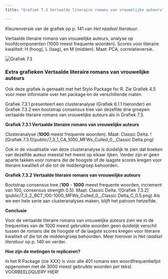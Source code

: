 ```yaml
---
title: "Grafiek 7.3 Vertaalde literaire romans van vrouwelijke auteurs"

---
```


Kleurenversie van de grafiek op p. 141 van *Het raadsel literatuur*.

Vertaalde literaire romans van vrouwelijke auteurs, analyse op hoofdcomponenten (1000 meest frequente woorden).
Scores voor literaire kwaliteit: H (hoog), L (laag), en M (midden). Maat: PCA, correlatieversie.

![Grafiek 7.3](public/7_3_0_PCA_1000_MFWs_Culled_0__PCA.png)

### **Extra grafieken Vertaalde literaire romans van vrouwelijke auteurs**
Ook deze grafiek is gemaakt met het Stylo Package for R. Zie  Grafiek 4.5 voor meer informatie over het package en de verschillende maten.

Grafiek 7.3.1 presenteert een clusteranalyse (Grafiek 6.1.1 hieronder) en Grafiek 7.3.2 een bootstrap consensus tree van dezelfde drie groepen vertaalde literaire romans van vrouwelijke auteurs als in Grafiek 7.3.


**Grafiek 7.3.1 Vertaalde literaire romans van vrouwelijke auteurs**

Clusteranalyse (**1000** meest frequente woorden). Maat: Classic Delta.
![Grafiek 7.3.1](public/7_3_1_CA_1000_MFWs_Culled_0__Classic Delta.png)

Ook in de visualisatie van deze clusteranalyse is duidelijk te zien dat boeken van dezelfde auteur meestal het meest op elkaar lijken. Verder zijn er geen aparte takken voor romans die de hoogste of de laagste scores kregen voor literaire kwaliteit of die tot de middengroep behoorden.


**Grafiek 7.3.2 Vertaalde literaire romans van vrouwelijke auteurs**

Bootstrap consensus tree (**100** - **1000** meest frequente woorden, increment van 100, consensus strength 0.5). Maat: Classic Delta.
![Grafiek 7.3.2](public/7_3_2_BCT_100-1000_MFWs_Culled_0__Classic Delta_C_0.5.png)
Als we een hele serie aan clusteranalyses maken, blijft het patroon hetzelfde.


**Conclusie**

Voor de vertaalde literaire romans van vrouwelijke auteurs zien we in de frequenties van de 1000 meest gebruikte woorden geen duidelijk verschil tussen de romans die de hoogste of de laagste scores kregen voor literaire kwaliteit of die tot de middengroep behoorden. Meer hierover in *Het raadsel literatuur* op p. 140 en verder.

**Hoe zijn de metingen te repliceren?**

In het R Package (zie XXX) is voor alle 401 romans een woordfrequentielijst opgenomen met de 3000 meest gebruikte woorden per tekst. VOORBEELDQUERY HIER!
